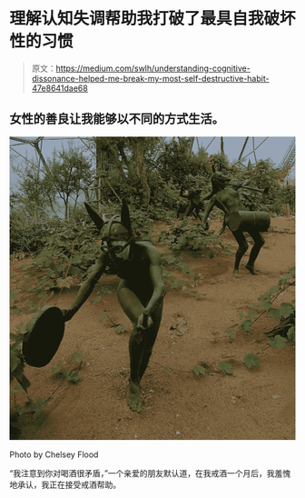 # 理解认知失调帮助我打破了最具自我破坏性的习惯

> 原文：<https://medium.com/swlh/understanding-cognitive-dissonance-helped-me-break-my-most-self-destructive-habit-47e8641dae68>

## 女性的善良让我能够以不同的方式生活。

![](img/2ebb2379913090c23ecf30d0977228b9.png)

Photo by Chelsey Flood

“我注意到你对喝酒很矛盾，”一个亲爱的朋友默认道，在我戒酒一个月后，我羞愧地承认，我正在接受戒酒帮助。